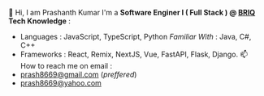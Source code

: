 👋 Hi, I am Prashanth Kumar
I'm a **Software Enginer I ( Full Stack ) @ [BRIQ](https://www.briq.com/)**
**Tech Knowledge** :
  - Languages : JavaScript, TypeScript, Python
                *Familiar With* : Java, C#, C++
  - Frameworks : React, Remix, NextJS, Vue, FastAPI, Flask, Django.
📫 How to reach me on email :
  - prash8669@gmail.com (*preffered*)
  - prash8669@yahoo.com

<!---
kupras06/kupras06 is a ✨ special ✨ repository because its `README.md` (this file) appears on your GitHub profile.
You can click the Preview link to take a look at your changes.
--->
